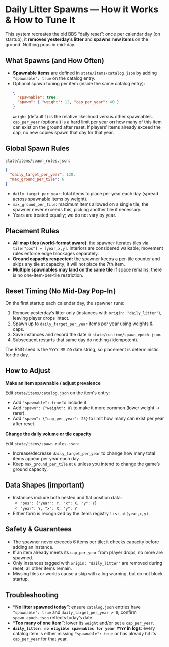 # Daily Litter Spawns — How it Works & How to Tune It

This system recreates the old BBS “daily reset”: once per calendar day (on startup), it **removes yesterday’s litter** and **spawns new items** on the ground. Nothing pops in mid-day.

## What Spawns (and How Often)

- **Spawnable items** are defined in `state/items/catalog.json` by adding `"spawnable": true` on the catalog entry.
- Optional spawn tuning per item (inside the same catalog entry):
  ```json
  {
    "spawnable": true,
    "spawn": { "weight": 12, "cap_per_year": 40 }
  }
  ```
  `weight` (default 1) is the relative likelihood versus other spawnables.
  `cap_per_year` (optional) is a hard limit per year on how many of this item can exist on the ground after reset. If players’ items already exceed the cap, no new copies spawn that day for that year.

## Global Spawn Rules

`state/items/spawn_rules.json`:

```json
{
  "daily_target_per_year": 120,
  "max_ground_per_tile": 6
}
```

- `daily_target_per_year`: total items to place per year each day (spread across spawnable items by weight).
- `max_ground_per_tile`: maximum items allowed on a single tile; the spawner never exceeds this, picking another tile if necessary.
- Years are treated equally; we do not vary by year.

## Placement Rules

- **All map tiles (world-format aware)**: the spawner iterates tiles via `tile["pos"] = [year,x,y]`. Interiors are considered walkable; movement rules enforce edge blockages separately.
- **Ground capacity respected:** the spawner keeps a per-tile counter and skips any tile at capacity; it will not place the 7th item.
- **Multiple spawnables may land on the same tile** if space remains; there is no one-item-per-tile restriction.

## Reset Timing (No Mid-Day Pop-In)

On the first startup each calendar day, the spawner runs:

1. Remove yesterday’s litter only (instances with `origin: "daily_litter"`), leaving player drops intact.
2. Spawn up to `daily_target_per_year` items per year using weights & caps.
3. Save instances and record the date in `state/runtime/spawn_epoch.json`.
4. Subsequent restarts that same day do nothing (idempotent).

The RNG seed is the `YYYY-MM-DD` date string, so placement is deterministic for the day.

## How to Adjust

**Make an item spawnable / adjust prevalence**

Edit `state/items/catalog.json` on the item's entry:

- Add `"spawnable": true` to include it.
- Add `"spawn": {"weight": 8}` to make it more common (lower weight → rarer).
- Add `"spawn": {"cap_per_year": 25}` to limit how many can exist per year after reset.

**Change the daily volume or tile capacity**

Edit `state/items/spawn_rules.json`:

- Increase/decrease `daily_target_per_year` to change how many total items appear per year each day.
- Keep `max_ground_per_tile` at `6` unless you intend to change the game’s ground capacity.

## Data Shapes (important)

- Instances include both nested and flat position data:
  - `"pos": {"year": Y, "x": X, "y": Y}`
  - `"year": Y, "x": X, "y": Y`
- Either form is recognized by the items registry `list_at(year,x,y)`.

## Safety & Guarantees

- The spawner never exceeds 6 items per tile; it checks capacity before adding an instance.
- If an item already meets its `cap_per_year` from player drops, no more are spawned.
- Only instances tagged with `origin: "daily_litter"` are removed during reset; all other items remain.
- Missing files or worlds cause a skip with a log warning, but do not block startup.

## Troubleshooting

- **“No litter spawned today”**: ensure `catalog.json` entries have `"spawnable": true` and `daily_target_per_year > 0`; confirm `spawn_epoch.json` reflects today’s date.
- **“Too many of one item”**: lower its `weight` and/or set a `cap_per_year`.
- **`daily_litter: no eligible spawnables for year YYYY` in logs**: every catalog item is either missing `"spawnable": true` or has already hit its `cap_per_year` for that year.

